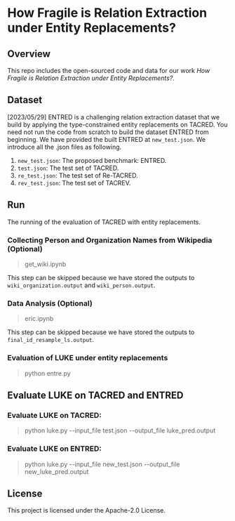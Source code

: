 
# How Fragile is Relation Extraction under Entity Replacements?

## Overview

This repo includes the open-sourced code and data for our work *How Fragile is Relation Extraction under Entity Replacements?*.

## Dataset

[2023/05/29] ENTRED is a challenging relation extraction dataset that we build by applying the type-constrained entity replacements on TACRED. You need not run the code from scratch to build the dataset ENTRED from beginning. We have provided the built ENTRED at `new_test.json`. We introduce all the .json files as following.

1. `new_test.json`: The proposed benchmark: ENTRED.
2. `test.json`: The test set of TACRED.
3. `re_test.json`: The test set of Re-TACRED.
4. `rev_test.json`: The test set of TACREV.

## Run

The running of the evaluation of TACRED with entity replacements.

### Collecting Person and Organization Names from Wikipedia (Optional)
>get_wiki.ipynb

This step can be skipped because we have stored the outputs to `wiki_organization.output` and `wiki_person.output`.

### Data Analysis (Optional)
>eric.ipynb

This step can be skipped because we have stored the outputs to `final_id_resample_ls.output`.

### Evaluation of LUKE under entity replacements
>python entre.py

## Evaluate LUKE on TACRED and ENTRED 

### Evaluate LUKE on TACRED:
>python luke.py --input_file test.json --output_file luke_pred.output

### Evaluate LUKE on ENTRED:
>python luke.py --input_file new_test.json --output_file new_luke_pred.output

## License

This project is licensed under the Apache-2.0 License.